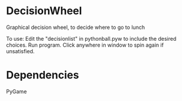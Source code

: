# DecisionWheel
Graphical decision wheel, to decide where to go to lunch

To use: Edit the "decisionlist" in pythonball.pyw to include the desired choices. Run program. Click anywhere in window to spin again if unsatisfied.

# Dependencies

PyGame
